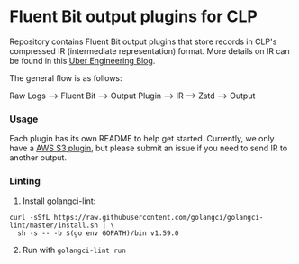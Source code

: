 # Fluent Bit output plugins for CLP

Repository contains Fluent Bit output plugins that store records in CLP's compressed IR 
(intermediate representation) format. More details on IR can be found in this [Uber Engineering Blog][1].

The general flow is as follows:

Raw Logs --> Fluent Bit --> Output Plugin --> IR --> Zstd --> Output


### Usage
Each plugin has its own README to help get started. Currently, we only have a 
[AWS S3 plugin](plugins/out_clp_s3/README.md), but please submit an issue if 
you need to send IR to another output. 

### Linting

1. Install golangci-lint:

```shell
curl -sSfL https://raw.githubusercontent.com/golangci/golangci-lint/master/install.sh | \
  sh -s -- -b $(go env GOPATH)/bin v1.59.0
```

2. Run with `golangci-lint run`

[1]: https://www.uber.com/en-US/blog/reducing-logging-cost-by-two-orders-of-magnitude-using-clp